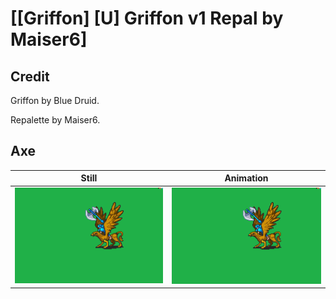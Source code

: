 # [\[Griffon\] \[U\] Griffon v1 Repal by Maiser6]

## Credit

Griffon by Blue Druid.

Repalette by Maiser6.
	
## Axe

| Still | Animation |
| :---: | :-------: |
| ![Axe still](./Axe_000.png) | ![Axe animation](./Axe.gif) |
